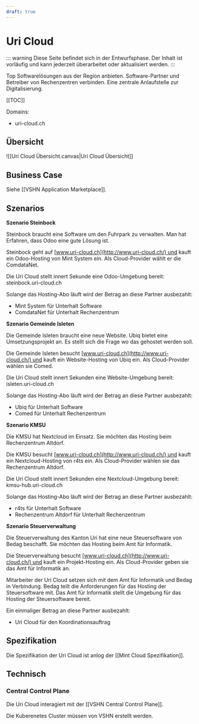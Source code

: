 ```yaml
---
draft: true
---
```

# Uri Cloud

::: warning
Diese Seite befindet sich in der Entwurfsphase. Der Inhalt ist vorläufig und kann jederzeit überarbeitet oder aktualisiert werden.
:::

Top Softwarelösungen aus der Region anbieten. Software-Partner und Betreiber von Rechenzentren verbinden. Eine zentrale Anlaufstelle zur Digitalisierung.

[[TOC]]

Domains: 

* uri-cloud.ch

## Übersicht

![[Uri Cloud Übersicht.canvas|Uri Cloud Übersicht]]

## Business Case

Siehe [[VSHN Application Marketplace]].
## Szenarios

**Szenario Steinbock**

Steinbock braucht eine Software um den Fuhrpark zu verwalten. Man hat Erfahren, dass Odoo eine gute Lösung ist.

Steinbock geht auf [www.uri-cloud.ch](http://www.uri-cloud.ch/) und kauft ein Odoo-Hosting von Mint System ein. Als Cloud-Provider wählt er die ComdataNet.

Die Uri Cloud stellt innert Sekunde eine Odoo-Umgebung bereit: steinbock.uri-cloud.ch

Solange das Hosting-Abo läuft wird der Betrag an diese Partner ausbezahlt:

- Mint System für Unterhalt Software
- ComdataNet für Unterhalt Rechenzentrum

**Szenario Gemeinde Isleten**

Die Gemeinde Isleten braucht eine neue Website. Ubiq bietet eine Umsetzungsprojekt an. Es stellt sich die Frage wo das gehostet werden soll.

Die Gemeinde Isleten besucht [www.uri-cloud.ch](http://www.uri-cloud.ch/) und kauft ein Website-Hosting von Ubiq ein. Als Cloud-Provider wählen sie Comed.

Die Uri Cloud stellt innert Sekunden eine Website-Umgebung bereit: isleten.uri-cloud.ch

Solange das Hosting-Abo läuft wird der Betrag an diese Partner ausbezahlt:

- Ubiq für Unterhalt Software
- Comed für Unterhalt Rechenzentrum

**Szenario KMSU**

Die KMSU hat Nextcloud im Einsatz. Sie möchten das Hosting beim Rechenzentrum Altdorf.

Die KMSU besucht [www.uri-cloud.ch](http://www.uri-cloud.ch/) und kauft ein Nextcloud-Hosting von r4ts ein. Als Cloud-Provider wählen sie das Rechenzentrum Altdorf.

Die Uri Cloud stellt innert Sekunden eine Nextcloud-Umgebung bereit: kmsu-hub.uri-cloud.ch

Solange das Hosting-Abo läuft wird der Betrag an diese Partner ausbezahlt:

- r4ts für Unterhalt Software
- Rechenzentrum Altdorf für Unterhalt Rechenzentrum

**Szenario Steuerverwaltung**

Die Steuerverwaltung des Kanton Uri hat eine neue Steuersoftware von Bedag beschafft. Sie möchten das Hosting beim Amt für Informatik.

Die Steuerverwaltung besucht [www.uri-cloud.ch](http://www.uri-cloud.ch/) und kauft ein Projekt-Hosting ein. Als Cloud-Provider geben sie das Amt für Informatik an.

Mitarbeiter der Uri Cloud setzen sich mit dem Amt für Informatik und Bedag in Verbindung. Bedag teilt die Anforderungen für das Hosting der Steuersoftware mit. Das Amt für Informatik stellt die Umgebung für das Hosting der Steuersoftware bereit.

Ein einmaliger Betrag an diese Partner ausbezahlt:

- Uri Cloud für den Koordinationsauftrag
## Spezifikation

Die Spezifikation der Uri Cloud ist anlog der [[Mint Cloud Spezifikation]].

## Technisch
### Central Control Plane

Die Uri Cloud interagiert mit der [[VSHN Central Control Plane]].

Die Kuberenetes Cluster müssen von VSHN erstellt werden.